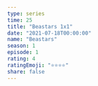```yaml
---
type: series
time: 25
title: "Beastars 1x1"
date: "2021-07-18T00:00:00"
name: "Beastars"
season: 1
episode: 1
rating: 4
ratingEmoji: "⭐️⭐️⭐️⭐️"
share: false
---
```

